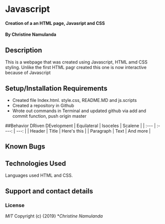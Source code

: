 # Javascript
#### Creation of a an HTML page, Javasript and CSS
#### By **Christine Namulanda**
## Description
This is a webpage that was created using Javascript, HTML amd CSS styling. Unlike the first HTML pagr created this one is now interactive because of Javascript
## Setup/Installation Requirements
* Created file Index.html. style.css, README.MD and js.scripts
* Created a repository in Github
* Wrote out commands in Terminal and updated github via add and commit function, push origin master

##Behavior DRiven DEvelopment
| Equilateral  |  Isoceles  | Scalene    |
| :---        |    :----:   |          ---: |
| Header      | Title       | Here's this   |
| Paragraph   | Text        | And more      |

## Known Bugs

## Technologies Used
Languages used HTML and CSS.
## Support and contact details

### License
*MIT*
Copyright (c) {2019} **Christine Namulanda*